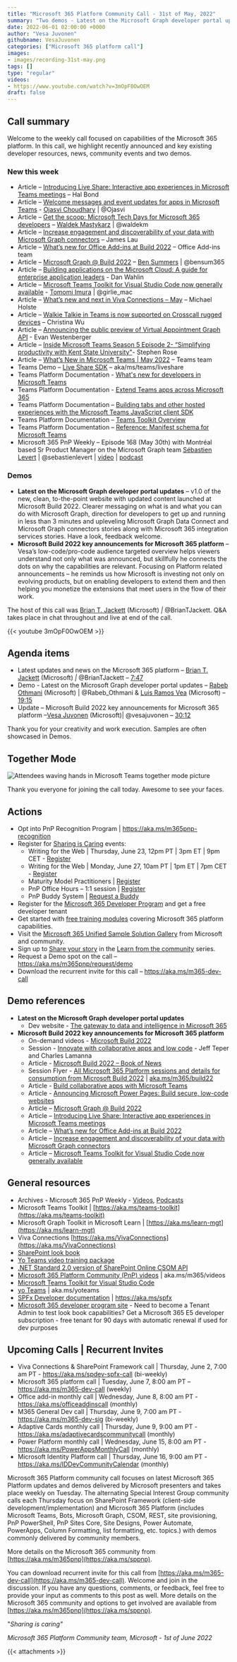 ```yaml
---
title: "Microsoft 365 Platform Community Call - 31st of May, 2022"  
summary: "Two demos - Latest on the Microsoft Graph developer portal updates and Microsoft Build 2022 - key announcements for Microsoft 365 platform. Highlighted 19 Microsoft 365 Platform related articles supporting announcements at Build."
date: 2022-06-01 02:00:00 +0000
author: "Vesa Juvonen"
githubname: VesaJuvonen
categories: ["Microsoft 365 platform call"]
images:
- images/recording-31st-may.png
tags: []
type: "regular"
videos:
- https://www.youtube.com/watch?v=3mOpF0OwOEM
draft: false
---
```


## Call summary

Welcome to the weekly call focused on capabilities of the Microsoft 365 platform.  In this call, we highlight recently announced and key existing developer resources, news, community events and two demos.

### New this week

* Article – [Introducing Live Share: Interactive app experiences in Microsoft Teams meetings](https://devblogs.microsoft.com/microsoft365dev/introducing-live-share-interactive-app-experiences-in-microsoft-teams-meetings/) – Hal Bond
* Article – [Welcome messages and event updates for apps in Microsoft Teams](https://devblogs.microsoft.com/microsoft365dev/welcome-messages-and-event-updates-for-apps-in-microsoft-teams/) - [Ojasvi Choudhary](http://twitter.com/Ojasvi) \| @Ojasvi
* Article – [Get the scoop: Microsoft Tech Days for Microsoft 365 developers](https://devblogs.microsoft.com/microsoft365dev/get-the-scoop-microsoft-tech-days-for-microsoft-365-developers/) – [Waldek Mastykarz](http://twitter.com/waldekm) \| @waldekm
* Article – [Increase engagement and discoverability of your data with Microsoft Graph connectors](https://devblogs.microsoft.com/microsoft365dev/increase-engagement-and-discoverability-of-your-data-with-microsoft-graph-connectors/) – James Lau
* Article – [What’s new for Office Add-ins at Build 2022](https://devblogs.microsoft.com/microsoft365dev/whats-new-for-office-add-ins-at-build-2022/) – Office Add-ins team
* Article – [Microsoft Graph @ Build 2022](https://devblogs.microsoft.com/microsoft365dev/microsoft-graph-build-2022/) – [Ben Summers](http://twitter.com/bensum365) \| @bensum365
* Article – [Building applications on the Microsoft Cloud: A guide for enterprise application leaders](https://devblogs.microsoft.com/microsoft365dev/building-applications-on-the-microsoft-cloud-a-guide-for-enterprise-application-leaders/) - Dan Wahlin
* Article – [Microsoft Teams Toolkit for Visual Studio Code now generally available](https://devblogs.microsoft.com/microsoft365dev/microsoft-teams-toolkit-for-visual-studio-code-now-generally-available/) - [Tomomi Imura](http://twitter.com/girlie_mac) \| @girlie_mac
* Article – [What’s new and next in Viva Connections – May](https://techcommunity.microsoft.com/t5/microsoft-viva-blog/what-s-new-and-next-in-viva-connections-may/ba-p/3389154) – Michael Holste
* Article – [Walkie Talkie in Teams is now supported on Crosscall rugged devices](https://techcommunity.microsoft.com/t5/microsoft-teams-blog/walkie-talkie-in-teams-is-now-supported-on-crosscall-rugged/ba-p/3416467) – Christina Wu
* Article – [Announcing the public preview of Virtual Appointment Graph API](https://techcommunity.microsoft.com/t5/microsoft-teams-blog/announcing-the-public-preview-of-virtual-appointment-graph-api/ba-p/3408285) - Evan Westenberger
* Article – [Inside Microsoft Teams Season 5 Episode 2- “Simplifying productivity with Kent State University"](https://techcommunity.microsoft.com/t5/microsoft-teams-blog/inside-microsoft-teams-season-5-episode-2-simplifying/ba-p/3423360)- Stephen Rose
* Article – [What’s New in Microsoft Teams \| May 2022](https://techcommunity.microsoft.com/t5/microsoft-teams-blog/what-s-new-in-microsoft-teams-may-2022/ba-p/3440546) – Teams team
* Teams Demo – [Live Share SDK](https://docs.microsoft.com/microsoftteams/platform/apps-in-teams-meetings/teams-live-share-overview) – aka/ms/teams/liveshare
* Teams Platform Documentation - [What's new for developers in Microsoft Teams](https://docs.microsoft.com/microsoftteams/platform/whats-new)
* Teams Platform Documentation - [Extend Teams apps across Microsoft 365](https://docs.microsoft.com/microsoftteams/platform/m365-apps/overview)
* Teams Platform Documentation – [Building tabs and other hosted experiences with the Microsoft Teams JavaScript client SDK](https://docs.microsoft.com/microsoftteams/platform/tabs/how-to/using-teams-client-sdk?tabs=javascript%2Cmanifest-teams-toolkit)
* Teams Platform Documentation – [Teams Toolkit Overview](https://docs.microsoft.com/microsoftteams/platform/toolkit/teams-toolkit-fundamentals)
* Teams Platform Documentation – [Reference: Manifest schema for Microsoft Teams](https://docs.microsoft.com/microsoftteams/platform/resources/schema/manifest-schema)
* Microsoft 365 PnP Weekly – Episode 168 (May 30th) with Montréal based Sr Product Manager on the Microsoft Graph team [Sébastien Levert](http://twitter.com/sebastienlevert) \| @sebastienlevert \| [video](https://pnp.github.io/blog/microsoft-365-pnp-weekly/episode-168/) \| [podcast](https://www.podbean.com/media/share/pb-yvgjv-123b062)

### Demos

* **Latest on the Microsoft Graph developer portal updates** – v1.0 of the new, clean, to-the-point website with updated content launched at Microsoft Build 2022. Clearer messaging on what is and what you can do with Microsoft Graph, direction for developers to get up and running in less than 3 minutes and upleveling Microsoft Graph Data Connect and Microsoft Graph connectors stories along with Microsoft 365 integration services stories. Have a look, feedback welcome.
* **Microsoft Build 2022 key announcements for Microsoft 365 platform** – Vesa’s low-code/pro-code audience targeted overview helps viewers understand not only what was announced, but skillfully he connects the dots on why the capabilities are relevant. Focusing on Platform related announcements – he reminds us how Microsoft is investing not only on evolving products, but on enabling developers to extend them and then helping you monetize the extensions that meet users in the flow of their work.

The host of this call was [Brian T. Jackett](http://twitter.com/BrianTJackett) (Microsoft) *\|* @BrianTJackett. Q&A takes place in chat throughout and live at end of the call.

{{< youtube 3mOpF0OwOEM >}}

## Agenda items

* Latest updates and news on the Microsoft 365 platform – [Brian T. Jackett](http://twitter.com/BrianTJackett) (Microsoft) *\|* @BrianTJackett – [7:47](https://youtu.be/3mOpF0OwOEM?t=467)
* Demo - Latest on the Microsoft Graph developer portal updates – [Rabeb Othmani](http://twitter.com/Rabeb_Othmani) (Microsoft) \| @Rabeb_Othmani & [Luis Ramos Vea](https://www.linkedin.com/in/luis-alberto-ramos-vea-a7254525/) (Microsoft) – [19:15](https://youtu.be/3mOpF0OwOEM?t=1155)
* Update – Microsoft Build 2022 key announcements for Microsoft 365 platform –[Vesa Juvonen](http://twitter.com/vesajuvonen) (Microsoft)\| @vesajuvonen – [30:12](https://youtu.be/3mOpF0OwOEM?t=1812)

Thank you for your creativity and work execution. Samples are often showcased in Demos.

## Together Mode 
   
![Attendees waving hands in Microsoft Teams together mode picture](images/220531-together-mode.gif)

Thank you everyone for joining the call today. Awesome to see your faces. 

## Actions

* Opt into PnP Recognition Program \| <https://aka.ms/m365pnp-recognition>
* Register for [Sharing is Caring](https://pnp.github.io/sharing-is-caring/) events:
    * Writing for the Web \| Thursday, June 23, 12pm PT \| 3pm ET \| 9pm CET - [Register](https://forms.microsoft.com/pages/responsepage.aspx?id=KtIy2vgLW0SOgZbwvQuRaXDXyCl9DkBHq4A2OG7uLpdUQkYwOVhZTkg3Rk9TVUI3NlA4R0Y0RTFSTy4u)
    * Writing for the Web \| Monday, June 27, 10am PT \| 1pm ET \| 7pm CET - [Register](https://forms.microsoft.com/pages/responsepage.aspx?id=KtIy2vgLW0SOgZbwvQuRaXDXyCl9DkBHq4A2OG7uLpdUQkYwOVhZTkg3Rk9TVUI3NlA4R0Y0RTFSTy4u)
    * Maturity Model Practitioners \| [Register](https://aka.ms/mm4m365)
    * PnP Office Hours – 1:1 session \| [Register](https://outlook.office365.com/owa/calendar/PnPSharingisCaring@warner.digital/bookings/)
    * PnP Buddy System \| [Request a Buddy](https://forms.office.com/Pages/ResponsePage.aspx?id=KtIy2vgLW0SOgZbwvQuRaXDXyCl9DkBHq4A2OG7uLpdUMjRRUVg4NElZUUJLTEY1TVVSVDJFRFpLRS4u)
* Register for the [Microsoft 365 Developer Program](https://aka.ms/m365/devprogram) and get a free developer tenant
* Get started with [free training modules](https://aka.ms/m365/dev/learn) covering Microsoft 365 platform capabilities.
* Visit the [Microsoft 365 Unified Sample Solution Gallery](https://adoption.microsoft.com/sample-solution-gallery) from Microsoft and community.
* Sign up to [Share your story](https://aka.ms/share-your-story) in the [Learn from the community](https://aka.ms/LearnFromTheCommunity/ThisWeek) series.
* Request a Demo spot on the call – <https://aka.ms/m365pnp/request/demo>
* Download the recurrent invite for this call – <https://aka.ms/m365-dev-call>

## Demo references

* **Latest on the Microsoft Graph developer portal updates**
    * Dev website - [The gateway to data and intelligence in Microsoft 365](https://developer.microsoft.com/graph)
* **Microsoft Build 2022 key announcements for Microsoft 365 platform**
    * On-demand videos - [Microsoft Build 2022](https://mybuild.microsoft.com/home)
    * Session - [Innovate with collaborative apps and low code](https://mybuild.microsoft.com/sessions/b2ca76bf-34c7-4084-bd7f-151dc4b21633?source=sessions) - Jeff Teper and Charles Lamanna
    * Article - [Microsoft Build 2022 – Book of News](https://news.microsoft.com/build-2022-book-of-news/)
    * Session Flyer - [All Microsoft 365 Platform sessions and details for consumption from Microsoft Build 2022](https://adoption.microsoft.com/files/build/2022/MW-Teams-Build-2022-Session-Flyer.pdf) \| [aka.ms/m365/build22](https://aka.ms/m365/build22)
    * Article - [Build collaborative apps with Microsoft Teams](https://www.microsoft.com/microsoft-365/blog/2022/05/24/build-collaborative-apps-with-microsoft-teams/)
    * Article - [Announcing Microsoft Power Pages: Build secure, low-code websites](https://powerpages.microsoft.com/blog/announcing-microsoft-power-pages-build-secure-low-code-websites/)
    * Article – [Microsoft Graph @ Build 2022](https://devblogs.microsoft.com/microsoft365dev/microsoft-graph-build-2022/)
    * Article – [Introducing Live Share: Interactive app experiences in Microsoft Teams meetings](https://devblogs.microsoft.com/microsoft365dev/introducing-live-share-interactive-app-experiences-in-microsoft-teams-meetings/)
    * Article – [What’s new for Office Add-ins at Build 2022](https://devblogs.microsoft.com/microsoft365dev/whats-new-for-office-add-ins-at-build-2022/)
    * Article – [Increase engagement and discoverability of your data with Microsoft Graph connectors](https://devblogs.microsoft.com/microsoft365dev/increase-engagement-and-discoverability-of-your-data-with-microsoft-graph-connectors/)
    * Article – [Microsoft Teams Toolkit for Visual Studio Code now generally available](https://devblogs.microsoft.com/microsoft365dev/microsoft-teams-toolkit-for-visual-studio-code-now-generally-available/)

## General resources

* Archives - Microsoft 365 PnP Weekly - [Videos](https://www.youtube.com/playlist?list=PLR9nK3mnD-OVYI-St_CBiFfuL4CZbBpkC), [Podcasts](https://pnpweekly.podbean.com/)
* Microsoft Teams Toolkit | [https://aka.ms/teams-toolkit](https://aka.ms/teams-toolkit)
* Microsoft Graph Toolkit in Microsoft Learn | [https://aka.ms/learn-mgt](https://aka.ms/learn-mgt)
* Viva Connections [https://aka.ms/VivaConnections](https://aka.ms/VivaConnections)
* [SharePoint look book](https://lookbook.microsoft.com/?WT.mc_id=m365-24198-cxa)
* [Yo Teams video training package](https://aka.ms/yoteams-training)
* [.NET Standard 2.0 version of SharePoint Online CSOM API](https://developer.microsoft.com/microsoft-365/blogs/net-standard-version-of-sharepoint-online-csom-apis?WT.mc_id=m365-24198-cxa)
* [Microsoft 365 Platform Community (PnP) videos](https://aka.ms/m365/videos) | aka.ms/m365/videos
* [Microsoft Teams Toolkit for Visual Studio Code](https://marketplace.visualstudio.com/items?itemName=TeamsDevApp.ms-teams-vscode-extension)
* [yo Teams](https://aka.ms/yoteams) | aka.ms/yoteams
* [SPFx Developer documentation](https://aka.ms/spfx) | <https://aka.ms/spfx>
* [Microsoft 365 developer program site](https://developer.microsoft.com/office/dev-program?WT.mc_id=m365-24198-cxa) - Need to become a Tenant Admin to test look book capabilities? Get a Microsoft 365 E5 developer subscription - free tenant for 90 days with automatic renewal if used for dev purposes

## Upcoming Calls | Recurrent Invites

* Viva Connections & SharePoint Framework call \| Thursday, June 2, 7:00 am PT - <https://aka.ms/spdev-spfx-call> (bi-weekly)
* Microsoft 365 platform call \| Tuesday, June 7, 8:00 am PT – <https://aka.ms/m365-dev-call> (weekly)
* Office add-in monthly call \| Wednesday, June 8, 8:00 am PT - <https://aka.ms/officeaddinscall> (monthly)
* M365 General Dev call \| Thursday, June 9, 7:00 am PT - <https://aka.ms/m365-dev-sig> (bi-weekly)
* Adaptive Cards monthly call \| Thursday, June 9, 9:00 am PT - <https://aka.ms/adaptivecardscommunitycall> (monthly)
* Power Platform monthly call \| Wednesday, June 15, 8:00 am PT - <https://aka.ms/PowerAppsMonthlyCall> (monthly)
* Microsoft Identity Platform call \| Thursday, June 16, 9:00 am PT - <https://aka.ms/IDDevCommunityCalendar> (monthly)

Microsoft 365 Platform community call focuses on latest Microsoft 365 Platform updates and demos delivered by Microsoft presenters and takes place weekly on Tuesday.  The alternating Special Interest Group community calls each Thursday focus on SharePoint Framework (client-side development/implementation) and Microsoft 365 Platform (includes Microsoft Teams, Bots, Microsoft Graph, CSOM, REST, site provisioning, PnP PowerShell, PnP Sites Core, Site Designs, Power Automate, PowerApps, Column Formatting, list formatting, etc. topics.) with demos commonly delivered by community members.

More details on the Microsoft 365 community from [https://aka.ms/m365pnp](https://aka.ms/sppnp).

You can download recurrent invite for this call from [https://aka.ms/m365-dev-call](https://aka.ms/m365-dev-call).  Welcome and join in the discussion. If you have any questions, comments, or feedback, feel free to provide your input as comments to this post as well. More details on the Microsoft 365 community and options to get involved are available from [https://aka.ms/m365pnp](https://aka.ms/sppnp).


&quot;_Sharing is caring&quot;_

*Microsoft 365 Platform Community team, Microsoft - 1st of June 2022*

{{< attachments >}}

